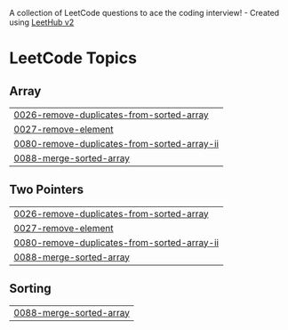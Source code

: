 A collection of LeetCode questions to ace the coding interview! - Created using [LeetHub v2](https://github.com/arunbhardwaj/LeetHub-2.0)
<!---LeetCode Topics Start-->
# LeetCode Topics
## Array
|  |
| ------- |
| [0026-remove-duplicates-from-sorted-array](https://github.com/LightVl/leetcode/tree/master/0026-remove-duplicates-from-sorted-array) |
| [0027-remove-element](https://github.com/LightVl/leetcode/tree/master/0027-remove-element) |
| [0080-remove-duplicates-from-sorted-array-ii](https://github.com/LightVl/leetcode/tree/master/0080-remove-duplicates-from-sorted-array-ii) |
| [0088-merge-sorted-array](https://github.com/LightVl/leetcode/tree/master/0088-merge-sorted-array) |
## Two Pointers
|  |
| ------- |
| [0026-remove-duplicates-from-sorted-array](https://github.com/LightVl/leetcode/tree/master/0026-remove-duplicates-from-sorted-array) |
| [0027-remove-element](https://github.com/LightVl/leetcode/tree/master/0027-remove-element) |
| [0080-remove-duplicates-from-sorted-array-ii](https://github.com/LightVl/leetcode/tree/master/0080-remove-duplicates-from-sorted-array-ii) |
| [0088-merge-sorted-array](https://github.com/LightVl/leetcode/tree/master/0088-merge-sorted-array) |
## Sorting
|  |
| ------- |
| [0088-merge-sorted-array](https://github.com/LightVl/leetcode/tree/master/0088-merge-sorted-array) |
<!---LeetCode Topics End-->